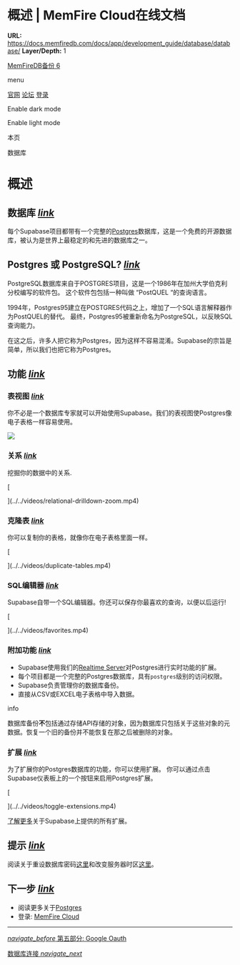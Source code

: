 # 概述 | MemFire Cloud在线文档

**URL:** https://docs.memfiredb.com/docs/app/development_guide/database/database/
**Layer/Depth:** 1

[MemFireDB备份 6](/)

menu

[官网](https://memfiredb.com/)
[论坛](https://community.memfiredb.com/)
[登录](https://cloud.memfiredb.com/auth/login)

Enable dark mode

Enable light mode

本页

数据库

# 概述

## 数据库 [*link*](#%e6%95%b0%e6%8d%ae%e5%ba%93)

每个Supabase项目都带有一个完整的[Postgres](https://www.postgresql.org/)数据库，这是一个免费的开源数据库，被认为是世界上最稳定的和先进的数据库之一。

## Postgres 或 PostgreSQL? [*link*](#postgres-%e6%88%96-postgresql)

PostgreSQL数据库来自于POSTGRES项目，这是一个1986年在加州大学伯克利分校编写的软件包。
这个软件包包括一种叫做 “PostQUEL “的查询语言。

1994年，Postgres95建立在POSTGRES代码之上，增加了一个SQL语言解释器作为PostQUEL的替代。
最终，Postgres95被重新命名为PostgreSQL，以反映SQL查询能力。

在这之后，许多人把它称为Postgres，因为这样不容易混淆。Supabase的宗旨是简单，所以我们也把它称为Postgres。

## 功能 [*link*](#%e5%8a%9f%e8%83%bd)

### 表视图 [*link*](#%e8%a1%a8%e8%a7%86%e5%9b%be)

你不必是一个数据库专家就可以开始使用Supabase。我们的表视图使Postgres像电子表格一样容易使用。

![](../../../img/table-view.png)

### 关系 [*link*](#%e5%85%b3%e7%b3%bb)

挖掘你的数据中的关系.

[

](../../videos/relational-drilldown-zoom.mp4)

### 克隆表 [*link*](#%e5%85%8b%e9%9a%86%e8%a1%a8)

你可以复制你的表格，就像你在电子表格里面一样。

[

](../../videos/duplicate-tables.mp4)

### SQL编辑器 [*link*](#sql%e7%bc%96%e8%be%91%e5%99%a8)

Supabase自带一个SQL编辑器。你还可以保存你最喜欢的查询，以便以后运行!

[

](../../videos/favorites.mp4)

### 附加功能 [*link*](#%e9%99%84%e5%8a%a0%e5%8a%9f%e8%83%bd)

* Supabase使用我们的[Realtime Server](https://github.com/supabase/realtime)对Postgres进行实时功能的扩展。
* 每个项目都是一个完整的Postgres数据库，具有`postgres`级别的访问权限。
* Supabase负责管理你的数据库备份。
* 直接从CSV或EXCEL电子表格中导入数据。

info

数据库备份**不**包括通过存储API存储的对象，因为数据库只包括关于这些对象的元数据。恢复一个旧的备份并不能恢复在那之后被删除的对象。

### 扩展 [*link*](#%e6%89%a9%e5%b1%95)

为了扩展你的Postgres数据库的功能，你可以使用扩展。
你可以通过点击Supabase仪表板上的一个按钮来启用Postgres扩展。

[

](../../videos/toggle-extensions.mp4)

[了解更多](/docs/app/development_guide/database/extensions/extensions/)关于Supabase上提供的所有扩展。

## 提示 [*link*](#%e6%8f%90%e7%a4%ba)

阅读关于重设数据库密码[这里](/docs/app/development_guide/database/setting/managing-passwords/)和改变服务器时区[这里](/docs/app/development_guide/database/setting/managing-timezones/)。

## 下一步 [*link*](#%e4%b8%8b%e4%b8%80%e6%ad%a5)

* 阅读更多关于[Postgres](/docs/postgres/server/about)
* 登录: [MemFire Cloud](https://cloud.memfiredb.com/)

---

[*navigate\_before* 第五部分: Google Oauth](/docs/app/development_guide/auth/auth-deep-dive/auth-google-oauth/)

[数据库连接 *navigate\_next*](/docs/app/development_guide/database/connecting-to-postgres/)